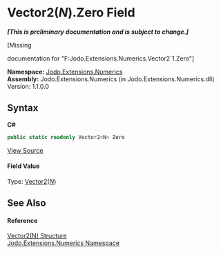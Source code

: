 # Vector2(*N*).Zero Field
 _**\[This is preliminary documentation and is subject to change.\]**_

\[Missing <summary> documentation for "F:Jodo.Extensions.Numerics.Vector2`1.Zero"\]

**Namespace:**&nbsp;<a href="N_Jodo_Extensions_Numerics">Jodo.Extensions.Numerics</a><br />**Assembly:**&nbsp;Jodo.Extensions.Numerics (in Jodo.Extensions.Numerics.dll) Version: 1.1.0.0

## Syntax

**C#**<br />
``` C#
public static readonly Vector2<N> Zero
```

<a href="https://github.com/JosephJShort/Jodo.Extensions/blob/main/src/Jodo.Extensions.Numerics/Vector2.cs" rel="noopener noreferrer" title="View the source code">View Source</a><br />

#### Field Value
Type: <a href="T_Jodo_Extensions_Numerics_Vector2_1">Vector2</a>(<a href="T_Jodo_Extensions_Numerics_Vector2_1">*N*</a>)

## See Also


#### Reference
<a href="T_Jodo_Extensions_Numerics_Vector2_1">Vector2(N) Structure</a><br /><a href="N_Jodo_Extensions_Numerics">Jodo.Extensions.Numerics Namespace</a><br />